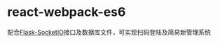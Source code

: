# react-webpack-es6
配合<a href='https://github.com/iplash/Flask-SocketIO'>Flask-SocketIO</a>接口及数据库文件，可实现扫码登陆及简易新管理系统